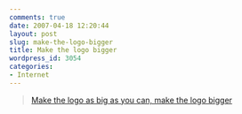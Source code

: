 ```yaml
---
comments: true
date: 2007-04-18 12:20:44
layout: post
slug: make-the-logo-bigger
title: Make the logo bigger
wordpress_id: 3054
categories:
- Internet
---
```


> [Make the logo as big as you can, make the logo bigger](http://www.underconsideration.com/MaketheLogoBigger.mp3)
